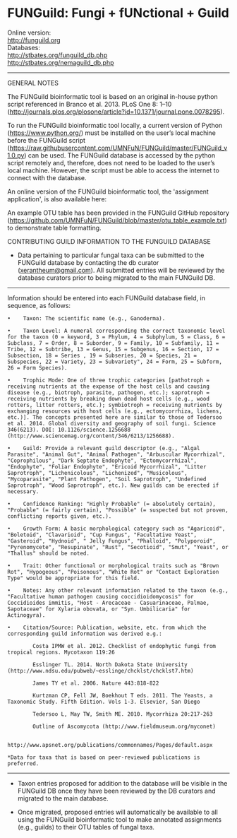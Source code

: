 
<h1>FUNGuild: Fungi + fUNctional + Guild</h1>

Online version:<br>
http://funguild.org<br>
Databases:<br>
http://stbates.org/funguild_db.php<br>
http://stbates.org/nemaguild_db.php

****

GENERAL NOTES

The FUNGuild bioinformatic tool is based on an original in-house python script referenced in Branco et al. 2013. PLoS One 8: 1–10 (http://journals.plos.org/plosone/article?id=10.1371/journal.pone.0078295).

To run the FUNGuild bioinformatic tool locally, a current version of Python (https://www.python.org/) must be installed on the user’s local machine before the FUNGuild script (https://raw.githubusercontent.com/UMNFuN/FUNGuild/master/FUNGuild_v1.0.py) can be used. The FUNGuild database is accessed by the python script remotely and, therefore, does not need to be loaded to the user’s local machine. However, the script must be able to access the internet to connect with the database.

An online version of the FUNGuild bioinformatic tool, the 'assignment application', is also available here:

An example OTU table has been provided in the FUNGuild GitHub repository (https://github.com/UMNFuN/FUNGuild/blob/master/otu_table_example.txt) to demonstrate table formatting.

CONTRIBUTING GUILD INFORMATION TO THE FUNGUILD DATABASE

- Data pertaining to particular fungal taxa can be submitted to the FUNGuild database by contacting the db curator (xerantheum@gmail.com). All submitted entries will be reviewed by the database curators prior to being migrated to the main FUNGuild DB.

****

Information should be entered into each FUNGuild database field, in sequence, as follows:

    •    Taxon: The scientific name (e.g., Ganoderma).

    •    Taxon Level: A numeral corresponding the correct taxonomic level for the taxon (0 = keyword, 3 = Phylum, 4 = Subphylum, 5 = Class, 6 = Subclass, 7 = Order, 8 = Suborder, 9 = Family, 10 = Subfamily, 11 = Tribe, 12 = Subtribe, 13 = Genus, 15 = Subgenus, 16 = Section, 17 = Subsection, 18 = Series , 19 = Subseries, 20 = Species, 21 = Subspecies, 22 = Variety, 23 = Subvariety", 24 = Form, 25 = Subform, 26 = Form Species).

    •    Trophic Mode: One of three trophic categories [pathotroph = receiving nutrients at the expense of the host cells and causing disease (e.g., biotroph, parasite, pathogen, etc.); saprotroph = receiving nutrients by breaking down dead host cells (e.g., wood rotters, litter rotters, etc.); symbiotroph = receiving nutrients by exchanging resources with host cells (e.g., ectomycorrhiza, lichens, etc.)]. The concepts presented here are similar to those of Tedersoo et al. 2014. Global diversity and geography of soil fungi. Science 346(6213). DOI: 10.1126/science.1256688 (http://www.sciencemag.org/content/346/6213/1256688).

    •    Guild: Provide a relevant guild descriptor (e.g., "Algal Parasite", "Animal Gut", "Animal Pathogen", "Arbuscular Mycorrhizal", "Coprophilous", "Dark Septate Endophyte", "Ectomycorrhizal", "Endophyte", "Foliar Endophyte", "Ericoid Mycorrhizal", "Litter Saprotroph", "Lichenicolous", "Lichenized", "Musicolous", "Mycoparasite", "Plant Pathogen", "Soil Saprotroph", "Undefined Saprotroph", "Wood Saprotroph", etc.). New guilds can be erected if necessary.

    •    Confidence Ranking: "Highly Probable" (= absolutely certain), "Probable" (= fairly certain), "Possible" (= suspected but not proven, conflicting reports given, etc.).

    •    Growth Form: A basic morphological category such as "Agaricoid", "Boletoid", "Clavarioid", "Cup Fungus", "Facultative Yeast", "Gasteroid", "Hydnoid", " Jelly Fungus", "Phalloid", "Polyporoid", "Pyrenomycete", "Resupinate", "Rust", "Secotioid", "Smut", "Yeast", or "Thallus" should be noted.

    •    Trait: Other functional or morphological traits such as "Brown Rot", "Hypogeous", "Poisonous", "White Rot" or "Contact Exploration Type" would be appropriate for this field.

    •    Notes: Any other relevant information related to the taxon (e.g., "Facultative human pathogen causing coccidioidomycosis" for Coccidioides immitis, "Host - Arecaceae - Casuarinaceae, Palmae, Sapotaceae" for Xylaria obovata, or "Syn. Umbilicaria" for Actinogyra).

    •    Citation/Source: Publication, website, etc. from which the corresponding guild information was derived e.g.:
    
            Costa IPMW et al. 2012. Checklist of endophytic fungi from tropical regions. Mycotaxon 119:26
    
            Esslinger TL. 2014. North Dakota State University (http://www.ndsu.edu/pubweb/~esslinge/chcklst/chcklst7.htm)
    
            James TY et al. 2006. Nature 443:818-822
    
            Kurtzman CP, Fell JW, Boekhout T eds. 2011. The Yeasts, a Taxonomic Study. Fifth Edition. Vols 1-3. Elsevier, San Diego
    
            Tedersoo L, May TW, Smith ME. 2010. Mycorrhiza 20:217-263
    
            Outline of Ascomycota (http://www.fieldmuseum.org/myconet)
    
            http://www.apsnet.org/publications/commonnames/Pages/default.aspx
    
    *Data for taxa that is based on peer-reviewed publications is preferred.
    
****

- Taxon entries proposed for addition to the database will be visible in the FUNGuild DB once they have been reviewed by the DB curators and migrated to the main database.

- Once migrated, proposed entries will automatically be available to all using the FUNGuild bioinformatic tool to make annotated assignments (e.g., guilds) to their OTU tables of fungal taxa.

